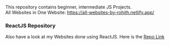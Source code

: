 <html>
This repository contains beginner, intermediate JS Projects.<br>
All Websites in One Website: <a href="https://all-websites-by-rohith.netlify.app/">https://all-websites-by-rohith.netlify.app/</a>

### ReactJS Repository
Also have a look at my Websites done using ReactJS. Here is the <a href="https://github.com/rohithpala/ReactJS">Repo Link</a>
</html>

